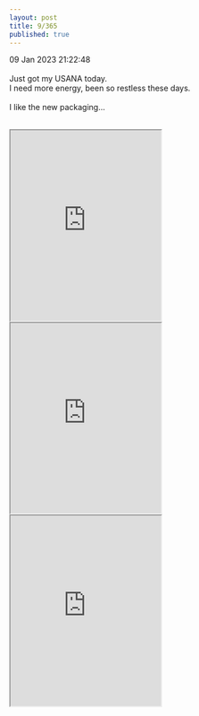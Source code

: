 ```yaml
---
layout: post
title: 9/365
published: true
---
```

09 Jan 2023 21:22:48
<br>
<br>
Just got my USANA today.
<br>
I need more energy, been so restless these days.
<br>
<br>
I like the new packaging...
<!--more-->
<br>
<iframe src="https://drive.google.com/file/d/1rj0yONDNnjbK_oT3gviNgohQRuK9SkCm/preview" width="270" height="340" allow="autoplay"></iframe>
<br>
<iframe src="https://drive.google.com/file/d/1CsRyabZNkc41_beS3PLQZwSrJaAoQsSy/preview" width="270" height="340" allow="autoplay"></iframe>
<iframe src="https://drive.google.com/file/d/1_J57-arUYbJOeBWNyTvuv1ZN7EBRX8ba/preview" width="270" height="340" allow="autoplay"></iframe>
